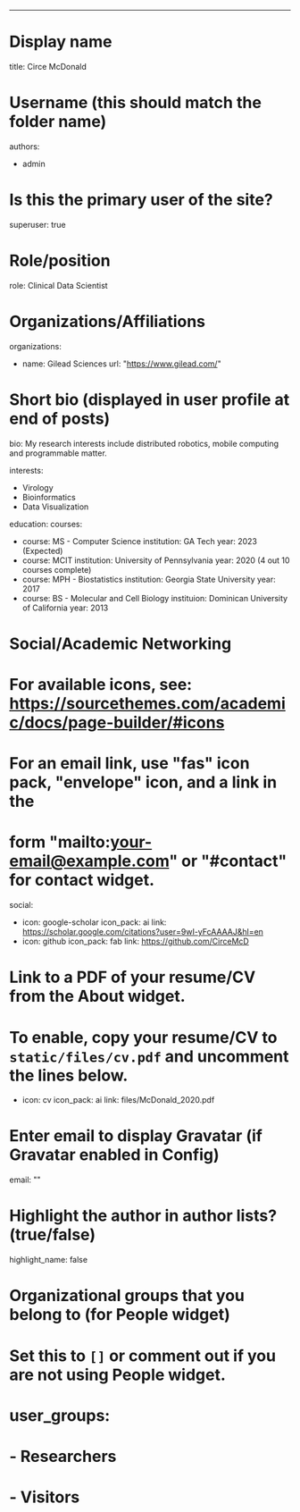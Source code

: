 ---
# Display name
title: Circe McDonald

# Username (this should match the folder name)
authors:
- admin

# Is this the primary user of the site?
superuser: true

# Role/position
role: Clinical Data Scientist

# Organizations/Affiliations
organizations:
- name: Gilead Sciences
  url: "https://www.gilead.com/"

# Short bio (displayed in user profile at end of posts)
bio: My research interests include distributed robotics, mobile computing and programmable matter.

interests:
- Virology
- Bioinformatics
- Data Visualization

education:
  courses:
  - course: MS - Computer Science 
    institution: GA Tech
    year: 2023 (Expected) 
  - course: MCIT
    institution: University of Pennsylvania 
    year: 2020 (4 out 10 courses complete)
  - course: MPH - Biostatistics
    institution: Georgia State University
    year: 2017
  - course: BS - Molecular and Cell Biology
    instituion: Dominican University of California 
    year: 2013

# Social/Academic Networking
# For available icons, see: https://sourcethemes.com/academic/docs/page-builder/#icons
#   For an email link, use "fas" icon pack, "envelope" icon, and a link in the
#   form "mailto:your-email@example.com" or "#contact" for contact widget.
social:
- icon: google-scholar
  icon_pack: ai
  link: https://scholar.google.com/citations?user=9wI-yFcAAAAJ&hl=en
- icon: github
  icon_pack: fab
  link: https://github.com/CirceMcD
# Link to a PDF of your resume/CV from the About widget.
# To enable, copy your resume/CV to `static/files/cv.pdf` and uncomment the lines below.
- icon: cv
  icon_pack: ai
  link: files/McDonald_2020.pdf

# Enter email to display Gravatar (if Gravatar enabled in Config)
email: ""

# Highlight the author in author lists? (true/false)
highlight_name: false

# Organizational groups that you belong to (for People widget)
#   Set this to `[]` or comment out if you are not using People widget.
# user_groups:
# - Researchers
# - Visitors
